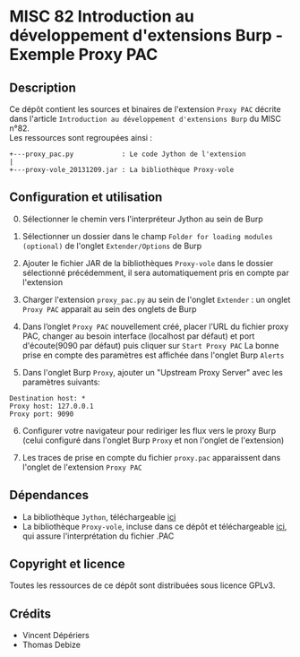 MISC 82 Introduction au développement d'extensions Burp - Exemple Proxy PAC
==================================================================================

Description
-----------
Ce dépôt contient les sources et binaires de l'extension `Proxy PAC` décrite dans l'article `Introduction au développement d'extensions Burp` du MISC n°82.  
Les ressources sont regroupées ainsi :
```
+---proxy_pac.py			: Le code Jython de l'extension
|
+---proxy-vole_20131209.jar	: La bibliothèque Proxy-vole
```


Configuration et utilisation
------------------------------
0. Sélectionner le chemin vers l'interpréteur Jython au sein de Burp  

1. Sélectionner un dossier dans le champ `Folder for loading modules (optional)` de l'onglet `Extender/Options` de Burp  

2. Ajouter le fichier JAR de la bibliothèques `Proxy-vole` dans le dossier sélectionné précédemment, il sera automatiquement pris en compte par l'extension    

3. Charger l'extension `proxy_pac.py` au sein de l'onglet `Extender` : un onglet `Proxy PAC` apparait au sein des onglets de Burp  

4. Dans l’onglet `Proxy PAC` nouvellement créé, placer l’URL du fichier proxy PAC, changer au besoin interface (localhost par défaut) et port d'écoute(9090 par défaut) puis cliquer sur `Start Proxy PAC`
 La bonne prise en compte des paramètres est affichée dans l'onglet Burp `Alerts`  
 
5. Dans l'onglet Burp `Proxy`, ajouter un "Upstream Proxy Server" avec les paramètres suivants:
```
Destination host: *
Proxy host: 127.0.0.1
Proxy port: 9090
```

6. Configurer votre navigateur pour rediriger les flux vers le proxy Burp (celui configuré dans l'onglet Burp `Proxy` et non l'onglet de l'extension)

7. Les traces de prise en compte du fichier `proxy.pac` apparaissent dans l'onglet de l'extension `Proxy PAC`


Dépendances
-----------
* La bibliothèque `Jython`, téléchargeable [ici](http://search.maven.org/remotecontent?filepath=org/python/jython-standalone/2.7.0/jython-standalone-2.7.0.jar)
* La bibliothèque `Proxy-vole`, incluse dans ce dépôt et téléchargeable [ici](https://storage.googleapis.com/google-code-archive-downloads/v2/code.google.com/proxy-vole/proxy-vole_20131209_bin.zip), qui assure l'interprétation du fichier .PAC


Copyright et licence
---------------------
Toutes les ressources de ce dépôt sont distribuées sous licence GPLv3.


Crédits
-------
* Vincent Dépériers
* Thomas Debize
